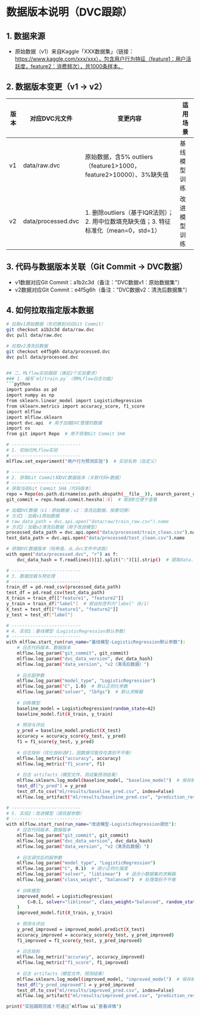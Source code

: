 # 数据版本说明（DVC跟踪）
## 1. 数据来源
- 原始数据（v1）来自Kaggle「XXX数据集」（链接：https://www.kaggle.com/xxx/xxx），包含用户行为特征（feature1：用户活跃度，feature2：消费频次），共1000条样本。

## 2. 数据版本变更（v1 → v2）
| 版本 | 对应DVC元文件 | 变更内容 | 适用场景 |
|------|---------------|----------|----------|
| v1   | data/raw.dvc  | 原始数据，含5% outliers（feature1>1000，feature2>10000）、3%缺失值 | 基线模型训练 |
| v2   | data/processed.dvc | 1. 删除outliers（基于IQR法则）；2. 用中位数填充缺失值；3. 特征标准化（mean=0，std=1） | 改进模型训练 |

## 3. 代码与数据版本关联（Git Commit → DVC数据）
- v1数据对应Git Commit：a1b2c3d（备注："DVC数据v1：原始数据集"）
- v2数据对应Git Commit：e4f5g6h（备注："DVC数据v2：清洗后数据集"）

## 4. 如何拉取指定版本数据
```bash
# 拉取v1原始数据（先切换到对应Git Commit）
git checkout a1b2c3d data/raw.dvc
dvc pull data/raw.dvc

# 拉取v2清洗后数据
git checkout e4f5g6h data/processed.dvc
dvc pull data/processed.dvc


## 二、MLflow实验跟踪（满足2个实验要求）
### 1. 编写`ml/train.py`（带MLflow日志功能）
```python
import pandas as pd
import numpy as np
from sklearn.linear_model import LogisticRegression
from sklearn.metrics import accuracy_score, f1_score
import mlflow
import mlflow.sklearn
import dvc.api  # 用于加载DVC管理的数据
import os
from git import Repo  # 用于获取Git Commit SHA

# --------------------------
# 1. 初始化MLflow实验
# --------------------------
mlflow.set_experiment("用户行为预测实验")  # 实验名称（自定义）

# --------------------------
# 2. 获取Git Commit和DVC数据版本（关联代码+数据）
# --------------------------
# 获取当前Git Commit SHA（代码版本）
repo = Repo(os.path.dirname(os.path.abspath(__file__)), search_parent_directories=True)
git_commit = repo.head.commit.hexsha[:8]  # 取前8位便于查看

# 加载DVC数据（v1：原始数据；v2：清洗后数据，按需切换）
# 方式1：加载v1原始数据
# raw_data_path = dvc.api.open("data/raw/train_raw.csv").name
# 方式2：加载v2清洗后数据（用于改进模型）
processed_data_path = dvc.api.open("data/processed/train_clean.csv").name
test_data_path = dvc.api.open("data/processed/test_clean.csv").name

# 获取DVC数据版本（哈希值，从.dvc文件中读取）
with open("data/processed.dvc", "r") as f:
    dvc_data_hash = f.readlines()[1].split(":")[1].strip()  # 提取data.dvc中的哈希

# --------------------------
# 3. 数据加载与预处理
# --------------------------
train_df = pd.read_csv(processed_data_path)
test_df = pd.read_csv(test_data_path)
X_train = train_df[["feature1", "feature2"]]
y_train = train_df["label"]  # 假设标签列为"label"（0/1）
X_test = test_df[["feature1", "feature2"]]
y_test = test_df["label"]

# --------------------------
# 4. 实验1：基线模型（LogisticRegression默认参数）
# --------------------------
with mlflow.start_run(run_name="基线模型-LogisticRegression默认参数"):
    # 日志代码版本、数据版本
    mlflow.log_param("git_commit", git_commit)
    mlflow.log_param("dvc_data_version", dvc_data_hash)
    mlflow.log_param("data_version", "v2（清洗后数据）")
    
    # 日志超参数
    mlflow.log_param("model_type", "LogisticRegression")
    mlflow.log_param("C", 1.0)  # 默认正则化参数
    mlflow.log_param("solver", "lbfgs")  # 默认求解器
    
    # 训练模型
    baseline_model = LogisticRegression(random_state=42)
    baseline_model.fit(X_train, y_train)
    
    # 预测与评估
    y_pred = baseline_model.predict(X_test)
    accuracy = accuracy_score(y_test, y_pred)
    f1 = f1_score(y_test, y_pred)
    
    # 日志指标（优化指标选F1，因数据可能存在类别不平衡）
    mlflow.log_metric("accuracy", accuracy)
    mlflow.log_metric("f1_score", f1)
    
    # 日志 artifacts（模型文件、测试集预测结果）
    mlflow.sklearn.log_model(baseline_model, "baseline_model")  # 保存模型
    test_df["y_pred"] = y_pred
    test_df.to_csv("ml/results/baseline_pred.csv", index=False)
    mlflow.log_artifact("ml/results/baseline_pred.csv", "prediction_results")

# --------------------------
# 5. 实验2：改进模型（调优超参数）
# --------------------------
with mlflow.start_run(run_name="改进模型-LogisticRegression调优"):
    # 日志代码版本、数据版本
    mlflow.log_param("git_commit", git_commit)
    mlflow.log_param("dvc_data_version", dvc_data_hash)
    mlflow.log_param("data_version", "v2（清洗后数据）")
    
    # 日志调优后的超参数
    mlflow.log_param("model_type", "LogisticRegression")
    mlflow.log_param("C", 0.1)  # 调小正则化强度
    mlflow.log_param("solver", "liblinear")  # 适合小数据集的求解器
    mlflow.log_param("class_weight", "balanced")  # 处理类别不平衡
    
    # 训练模型
    improved_model = LogisticRegression(
        C=0.1, solver="liblinear", class_weight="balanced", random_state=42
    )
    improved_model.fit(X_train, y_train)
    
    # 预测与评估
    y_pred_improved = improved_model.predict(X_test)
    accuracy_improved = accuracy_score(y_test, y_pred_improved)
    f1_improved = f1_score(y_test, y_pred_improved)
    
    # 日志指标
    mlflow.log_metric("accuracy", accuracy_improved)
    mlflow.log_metric("f1_score", f1_improved)
    
    # 日志 artifacts（模型文件、预测结果）
    mlflow.sklearn.log_model(improved_model, "improved_model")  # 保存模型（生产用）
    test_df["y_pred_improved"] = y_pred_improved
    test_df.to_csv("ml/results/improved_pred.csv", index=False)
    mlflow.log_artifact("ml/results/improved_pred.csv", "prediction_results")

print("实验跟踪完成！可通过`mlflow ui`查看详情")